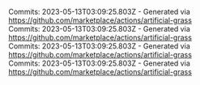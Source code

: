 Commits: 2023-05-13T03:09:25.803Z - Generated via https://github.com/marketplace/actions/artificial-grass
<br>
Commits: 2023-05-13T03:09:25.803Z - Generated via https://github.com/marketplace/actions/artificial-grass
<br>
Commits: 2023-05-13T03:09:25.803Z - Generated via https://github.com/marketplace/actions/artificial-grass
<br>
Commits: 2023-05-13T03:09:25.803Z - Generated via https://github.com/marketplace/actions/artificial-grass
<br>

